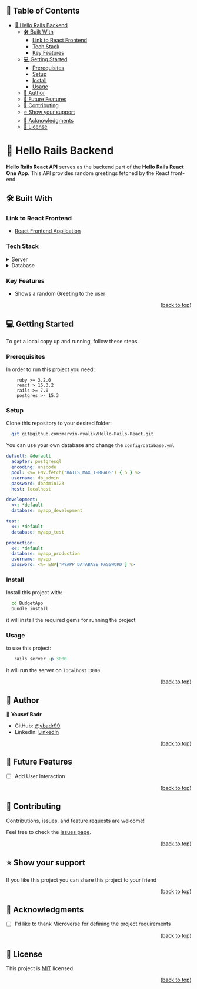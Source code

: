 ## 📗 Table of Contents

- [📖 Hello Rails Backend ](#-hello-rails-backend-)
  - [🛠 Built With ](#-built-with-)
    - [Link to React Frontend](#link-to-react-frontend)
    - [Tech Stack ](#tech-stack-)
    - [Key Features ](#key-features-)
  - [💻 Getting Started ](#-getting-started-)
    - [Prerequisites](#prerequisites)
    - [Setup](#setup)
    - [Install](#install)
    - [Usage](#usage)
  - [👥 Author ](#-author-)
  - [🔭 Future Features ](#-future-features-)
  - [🤝 Contributing ](#-contributing-)
  - [⭐️ Show your support ](#️-show-your-support-)
  - [🙏 Acknowledgments ](#-acknowledgments-)
  - [📝 License ](#-license-)

<!-- PROJECT DESCRIPTION -->

# 📖 Hello Rails Backend <a name="about-project"></a>

**Hello Rails React API** serves as the backend part of the **Hello Rails React One App**. This API provides random greetings fetched by the React front-end.

## 🛠 Built With <a name="built-with"></a>

### Link to React Frontend

- [React Frontend Application](https://github.com/ybadr99/hello-react/pull/1)

### Tech Stack <a name="tech-stack"></a>

<details>
  <summary>Server</summary>
    <li><a href="https://www.ruby-lang.org/en/">React</a></li>
    <li><a href="https://rubyonrails.org/">Rails</a></li>
</details>
<details>
  <summary>Database</summary>
    <li><a href="https://www.postgresql.org/">Postgres</a></li>
</details>

<!-- Features -->

### Key Features <a name="key-features"></a>

- Shows a random Greeting to the user
<p align="right">(<a href="#readme-top">back to top</a>)</p>

<!-- GETTING STARTED -->

## 💻 Getting Started <a name="getting-started"></a>

To get a local copy up and running, follow these steps.

### Prerequisites

In order to run this project you need:

```
    ruby >= 3.2.0
    react > 16.3.2
    rails >= 7.0
    postgres >- 15.3
```

### Setup

Clone this repository to your desired folder:

```bash
  git git@github.com:marvin-nyalik/Hello-Rails-React.git
```

You can use your own database and change the `config/database.yml`

```yml
default: &default
  adapter: postgresql
  encoding: unicode
  pool: <%= ENV.fetch("RAILS_MAX_THREADS") { 5 } %>
  username: db_admin
  password: dbadmin123
  host: localhost

development:
  <<: *default
  database: myapp_development

test:
  <<: *default
  database: myapp_test

production:
  <<: *default
  database: myapp_production
  username: myapp
  password: <%= ENV['MYAPP_DATABASE_PASSWORD'] %>
```

### Install

Install this project with:

```bash
  cd BudgetApp
  bundle install
```

it will install the required gems for running the project

### Usage

to use this project:

```ruby
   rails server -p 3000
```

it will run the server on `localhost:3000`

<p align="right">(<a href="#readme-top">back to top</a>)</p>

## 👥 Author <a name="author"></a>

👤 **Yousef Badr**

- GitHub: [@ybadr99](https://github.com/ybadr99)
- LinkedIn: [LinkedIn](https://www.linkedin.com/in/yousef-mohamed-badr/)

<p align="right">(<a href="#readme-top">back to top</a>)</p>

<!-- FUTURE FEATURES -->

## 🔭 Future Features <a name="future-features"></a>

- [ ] Add User Interaction

<p align="right">(<a href="#readme-top">back to top</a>)</p>

<!-- CONTRIBUTING -->

## 🤝 Contributing <a name="contributing"></a>

Contributions, issues, and feature requests are welcome!

Feel free to check the [issues page](https://github.com/arnoldnekemiah/hello-rails-react/issues).

<p align="right">(<a href="#readme-top">back to top</a>)</p>

<!-- SUPPORT -->

## ⭐️ Show your support <a name="support"></a>

If you like this project you can share this project to your friend

<p align="right">(<a href="#readme-top">back to top</a>)</p>

<!-- ACKNOWLEDGEMENTS -->

## 🙏 Acknowledgments <a name="acknowledgements"></a>

- [ ] I'd like to thank Microverse for defining the project requirements

<p align="right">(<a href="#readme-top">back to top</a>)</p>

<!-- LICENSE -->

## 📝 License <a name="license"></a>

This project is [MIT](./LICENSE) licensed.

<p align="right">(<a href="#readme-top">back to top</a>)</p>
